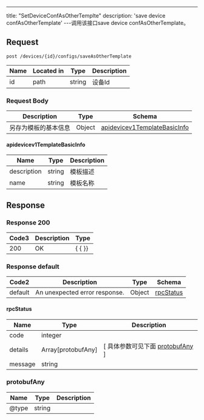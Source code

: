 ---
title: "SetDeviceConfAsOtherTemplte"
description: 'save device confAsOtherTemplate'
---调用该接口save device confAsOtherTemplate。



## Request


```
post /devices/{id}/configs/saveAsOtherTemplate
```

| Name | Located in | Type | Description | 
| ---- | ---------- | ----------- | ----------- | 
| id | path | string |  设备Id |  

### Request Body 
| Description | Type | Schema |
| ----------- | ------ | ------ |
| 另存为模板的基本信息 | Object | [apidevicev1TemplateBasicInfo](#apidevicev1TemplateBasicInfo) |

#### apidevicev1TemplateBasicInfo

| Name | Type | Description | 
| ---- | ---- | ----------- |     
| description | string | 模板描述 |      
| name | string | 模板名称 |   



## Response

### Response  200
| Code3 | Description | Type | 
| ---- | ----------- | ------ | 
| 200 | OK | {   { }} |

### Response  default 
| Code2 | Description | Type | Schema |
| ---- | ----------- | ------ | ------ |
| default | An unexpected error response. | Object | [rpcStatus](#rpcStatus) |

#### rpcStatus

| Name | Type | Description | 
| ---- | ---- | ----------- |     
| code | integer |  |          
| details | Array[protobufAny] |  [ 具体参数可见下面 [protobufAny](#protobufAny) ] |       
| message | string |  |   

### protobufAny
| Name | Type | Description | 
| ---- | ---- | ----------- |     
| @type | string |  |   



